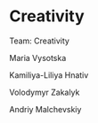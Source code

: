 # Creativity

Team: Creativity

Maria Vysotska

Kamiliya-Liliya Hnativ 

Volodymyr Zakalyk

Andriy Malchevskiy
